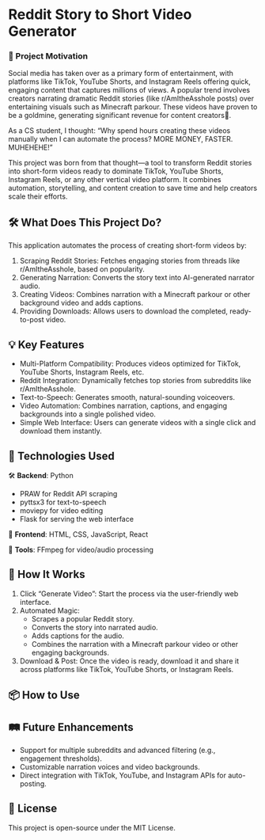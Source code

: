 # Reddit Story to Short Video Generator

### 🚀 Project Motivation

Social media has taken over as a primary form of entertainment, with platforms like TikTok, YouTube Shorts, and Instagram Reels offering quick, engaging content that captures millions of views. A popular trend involves creators narrating dramatic Reddit stories (like r/AmItheAsshole posts) over entertaining visuals such as Minecraft parkour. These videos have proven to be a goldmine, generating significant revenue for content creators🤑.

As a CS student, I thought:
“Why spend hours creating these videos manually when I can automate the process? MORE MONEY, FASTER. MUHEHEHE!”

This project was born from that thought—a tool to transform Reddit stories into short-form videos ready to dominate TikTok, YouTube Shorts, Instagram Reels, or any other vertical video platform. It combines automation, storytelling, and content creation to save time and help creators scale their efforts.

## 🛠️ What Does This Project Do?

This application automates the process of creating short-form videos by:
1.	Scraping Reddit Stories: Fetches engaging stories from threads like r/AmItheAsshole, based on popularity.
2.	Generating Narration: Converts the story text into AI-generated narrator audio.
3.	Creating Videos: Combines narration with a Minecraft parkour or other background video and adds captions.
4.	Providing Downloads: Allows users to download the completed, ready-to-post video.

## 💡 Key Features
- Multi-Platform Compatibility: Produces videos optimized for TikTok, YouTube Shorts, Instagram Reels, etc.
- Reddit Integration: Dynamically fetches top stories from subreddits like r/AmItheAsshole.
- Text-to-Speech: Generates smooth, natural-sounding voiceovers.
- Video Automation: Combines narration, captions, and engaging backgrounds into a single polished video.
- Simple Web Interface: Users can generate videos with a single click and download them instantly.

## 🔧 Technologies Used

🛠️ **Backend**: Python
  - PRAW for Reddit API scraping
  - pyttsx3 for text-to-speech
  - moviepy for video editing
  - Flask for serving the web interface
 
 💅 **Frontend**: HTML, CSS, JavaScript, React

🔩 **Tools**: FFmpeg for video/audio processing

## 🌟 How It Works
1.	Click “Generate Video”: Start the process via the user-friendly web interface.
2.	Automated Magic:
    - Scrapes a popular Reddit story.
    - Converts the story into narrated audio.
    - Adds captions for the audio.
    - Combines the narration with a Minecraft parkour video or other engaging backgrounds.
3.	Download & Post: Once the video is ready, download it and share it across platforms like TikTok, YouTube Shorts, or Instagram Reels.

## 📦 How to Use


## 🛤️ Future Enhancements
- Support for multiple subreddits and advanced filtering (e.g., engagement thresholds).
- Customizable narration voices and video backgrounds.
- Direct integration with TikTok, YouTube, and Instagram APIs for auto-posting.

## 📜 License
This project is open-source under the MIT License.
